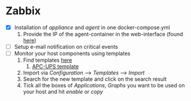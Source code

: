 # Zabbix
- [x] Installation of *appliance* and *agent* in one docker-compose.yml
	1. Provide the IP of the agent-container in the web-interface (found [here](https://techexpert.tips/zabbix/zabbix-docker-installation-ubuntu-linux/))
- [ ] Setup e-mail notification on critical events
- [ ] Monitor your host components using templates
	1. Find templates [here](https://share.zabbix.com)
		1. [APC-UPS template](https://share.zabbix.com/power-ups/apc/updated-apc-ups)
	2. Import via *Configuration* --> *Templates* --> *Import*
	3. Search for the new template and click on the search result
	4. Tick all the boxes of *Applications*, *Graphs* you want to be used on your host and hit *enable* or *copy*
		


